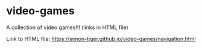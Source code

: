 # video-games
A collection of video games!!! (links in HTML file)

Link to HTML file: https://simon-tiger.github.io/video-games/navigation.html
